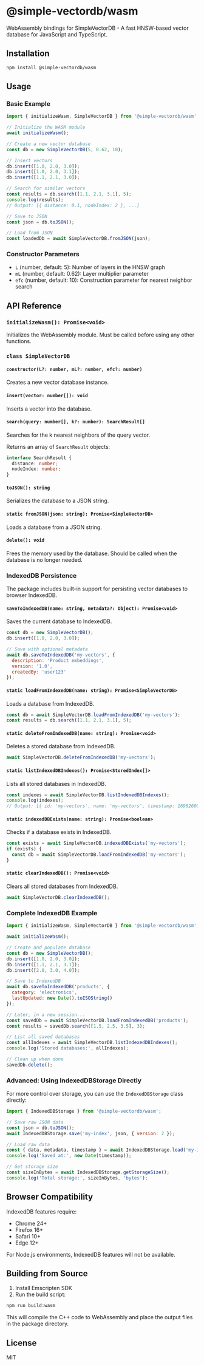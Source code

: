 # @simple-vectordb/wasm

WebAssembly bindings for SimpleVectorDB - A fast HNSW-based vector database for JavaScript and TypeScript.

## Installation

```bash
npm install @simple-vectordb/wasm
```

## Usage

### Basic Example

```javascript
import { initializeWasm, SimpleVectorDB } from '@simple-vectordb/wasm';

// Initialize the WASM module
await initializeWasm();

// Create a new vector database
const db = new SimpleVectorDB(5, 0.62, 10);

// Insert vectors
db.insert([1.0, 2.0, 3.0]);
db.insert([1.0, 2.0, 3.1]);
db.insert([1.1, 2.1, 3.0]);

// Search for similar vectors
const results = db.search([1.1, 2.1, 3.1], 5);
console.log(results);
// Output: [{ distance: 0.1, nodeIndex: 2 }, ...]

// Save to JSON
const json = db.toJSON();

// Load from JSON
const loadedDb = await SimpleVectorDB.fromJSON(json);
```

### Constructor Parameters

- `L` (number, default: 5): Number of layers in the HNSW graph
- `mL` (number, default: 0.62): Layer multiplier parameter
- `efc` (number, default: 10): Construction parameter for nearest neighbor search

## API Reference

### `initializeWasm(): Promise<void>`

Initializes the WebAssembly module. Must be called before using any other functions.

### `class SimpleVectorDB`

#### `constructor(L?: number, mL?: number, efc?: number)`

Creates a new vector database instance.

#### `insert(vector: number[]): void`

Inserts a vector into the database.

#### `search(query: number[], k?: number): SearchResult[]`

Searches for the k nearest neighbors of the query vector.

Returns an array of `SearchResult` objects:
```typescript
interface SearchResult {
  distance: number;
  nodeIndex: number;
}
```

#### `toJSON(): string`

Serializes the database to a JSON string.

#### `static fromJSON(json: string): Promise<SimpleVectorDB>`

Loads a database from a JSON string.

#### `delete(): void`

Frees the memory used by the database. Should be called when the database is no longer needed.

### IndexedDB Persistence

The package includes built-in support for persisting vector databases to browser IndexedDB.

#### `saveToIndexedDB(name: string, metadata?: Object): Promise<void>`

Saves the current database to IndexedDB.

```javascript
const db = new SimpleVectorDB();
db.insert([1.0, 2.0, 3.0]);

// Save with optional metadata
await db.saveToIndexedDB('my-vectors', {
  description: 'Product embeddings',
  version: '1.0',
  createdBy: 'user123'
});
```

#### `static loadFromIndexedDB(name: string): Promise<SimpleVectorDB>`

Loads a database from IndexedDB.

```javascript
const db = await SimpleVectorDB.loadFromIndexedDB('my-vectors');
const results = db.search([1.1, 2.1, 3.1], 5);
```

#### `static deleteFromIndexedDB(name: string): Promise<void>`

Deletes a stored database from IndexedDB.

```javascript
await SimpleVectorDB.deleteFromIndexedDB('my-vectors');
```

#### `static listIndexedDBIndexes(): Promise<StoredIndex[]>`

Lists all stored databases in IndexedDB.

```javascript
const indexes = await SimpleVectorDB.listIndexedDBIndexes();
console.log(indexes);
// Output: [{ id: 'my-vectors', name: 'my-vectors', timestamp: 1698260000000, metadata: {...} }]
```

#### `static indexedDBExists(name: string): Promise<boolean>`

Checks if a database exists in IndexedDB.

```javascript
const exists = await SimpleVectorDB.indexedDBExists('my-vectors');
if (exists) {
  const db = await SimpleVectorDB.loadFromIndexedDB('my-vectors');
}
```

#### `static clearIndexedDB(): Promise<void>`

Clears all stored databases from IndexedDB.

```javascript
await SimpleVectorDB.clearIndexedDB();
```

### Complete IndexedDB Example

```javascript
import { initializeWasm, SimpleVectorDB } from '@simple-vectordb/wasm';

await initializeWasm();

// Create and populate database
const db = new SimpleVectorDB();
db.insert([1.0, 2.0, 3.0]);
db.insert([1.1, 2.1, 3.1]);
db.insert([2.0, 3.0, 4.0]);

// Save to IndexedDB
await db.saveToIndexedDB('products', {
  category: 'electronics',
  lastUpdated: new Date().toISOString()
});

// Later, in a new session...
const savedDb = await SimpleVectorDB.loadFromIndexedDB('products');
const results = savedDb.search([1.5, 2.5, 3.5], 3);

// List all saved databases
const allIndexes = await SimpleVectorDB.listIndexedDBIndexes();
console.log('Stored databases:', allIndexes);

// Clean up when done
savedDb.delete();
```

### Advanced: Using IndexedDBStorage Directly

For more control over storage, you can use the `IndexedDBStorage` class directly:

```javascript
import { IndexedDBStorage } from '@simple-vectordb/wasm';

// Save raw JSON data
const json = db.toJSON();
await IndexedDBStorage.save('my-index', json, { version: 2 });

// Load raw data
const { data, metadata, timestamp } = await IndexedDBStorage.load('my-index');
console.log('Saved at:', new Date(timestamp));

// Get storage size
const sizeInBytes = await IndexedDBStorage.getStorageSize();
console.log('Total storage:', sizeInBytes, 'bytes');
```

## Browser Compatibility

IndexedDB features require:
- Chrome 24+
- Firefox 16+
- Safari 10+
- Edge 12+

For Node.js environments, IndexedDB features will not be available.

## Building from Source

1. Install Emscripten SDK
2. Run the build script:

```bash
npm run build:wasm
```

This will compile the C++ code to WebAssembly and place the output files in the package directory.

## License

MIT
